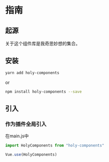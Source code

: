# 指南

## 起源

关于这个组件库是我奇思妙想的集合。

## 安装

```bash
yarn add holy-components
```
or

```bash
npm install holy-components --save
```

## 引入

### 作为插件全局引入

在main.js中
```js
import HolyComponents from "holy-components"

Vue.use(HolyComponents)
```

<!-- ### 作为组件引入


```
``` -->

